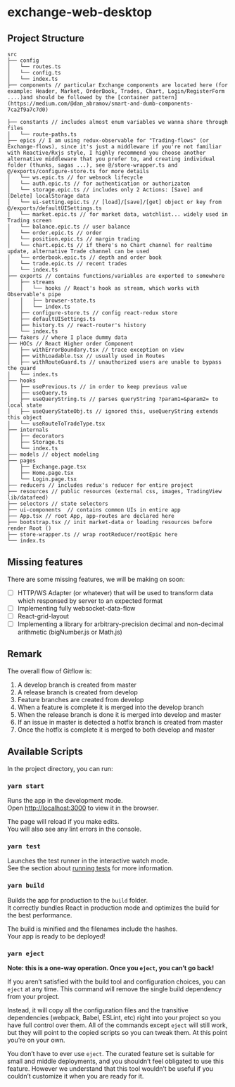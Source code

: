 # exchange-web-desktop

## Project Structure

```
src
├── config
│   └── routes.ts
│   └── config.ts
│   └── index.ts
├── components // particular Exchange components are located here (for example: Header, Market, OrderBook, Trades, Chart, Login/RegisterForm ....)and should be followed by the [container pattern](https://medium.com/@dan_abramov/smart-and-dumb-components-7ca2f9a7c7d0)

├── constants // includes almost enum variables we wanna share through files
│   └── route-paths.ts
├── epics // I am using redux-observable for "Trading-flows" (or Exchange-flows), since it's just a middleware if you're not familiar with Reactive/Rxjs style, I highly recommend you choose another alternative middleware that you prefer to, and creating individual folder (thunks, sagas ...), see @/store-wrapper.ts and @/exports/configure-store.ts for more details
│   └── ws.epic.ts // for websock lifecycle
│   └── auth.epic.ts // for authentication or authorizaton
│   └── storage.epic.ts // includes only 2 Actions: [Save] and [Delete] localStorage data
│   └── ui-setting.epic.ts // [load]/[save]/[get] object or key from @/exports/defaultUISettings.ts
│   └── market.epic.ts // for market data, watchlist... widely used in Trading screen
│   └── balance.epic.ts // user balance
│   └── order.epic.ts // order
│   └── position.epic.ts // margin trading
│   └── chart.epic.ts // if there's no Chart channel for realtime update, alternative Trade channel can be used
│   └── orderbook.epic.ts // depth and order book
│   └── trade.epic.ts // recent trades
│   └── index.ts
├── exports // contains functions/variables are exported to somewhere
│   ├── streams
│   │   └── hooks // React's hook as stream, which works with Observable's pipe
│   │   ├── browser-state.ts
│   │   └── index.ts
│   ├── configure-store.ts // config react-redux store
│   ├── defaultUISettings.ts
│   ├── history.ts // react-router's history
│   └── index.ts
├── fakers // where I place dummy data
├── HOCs // React Higher order Component
│   ├── withErrorBoundary.tsx // trace exception on view
│   ├── withLoadable.tsx // usually used in Routes
│   ├── withRouteGuard.ts // unauthorized users are unable to bypass the guard
│   └── index.ts
├── hooks
│   ├── usePrevious.ts // in order to keep previous value
│   ├── useQuery.ts
│   ├── useQueryString.ts // parses queryString ?param1=&param2= to local state
│   ├── useQueryStateObj.ts // ignored this, useQueryString extends this object
│   └── useRouteToTradeType.tsx
├── internals
│   ├── decorators
│   ├── Storage.ts
│   └── index.ts
├── models // object modeling
├── pages
│   ├── Exchange.page.tsx
│   ├── Home.page.tsx
│   └── Login.page.tsx
├── reducers // includes redux's reducer for entire project
├── resources // public resources (external css, images, TradingView lib/datafeed)
├── selectors // state selectors
├── ui-components  // contains common UIs in entire app
├── App.tsx // root App, app-routes are declared here
├── bootstrap.tsx // init market-data or loading resources before render Root ()
├── store-wrapper.ts // wrap rootReducer/rootEpic here
└── index.ts
```

## Missing features

There are some missing features, we will be making on soon:

- [ ] HTTP/WS Adapter (or whatever) that will be used to transform data which responsed by server to an expected format
- [ ] Implementing fully websocket-data-flow
- [ ] React-grid-layout
- [ ] Implementing a library for arbitrary-precision decimal and non-decimal arithmetic (bigNumber.js or Math.js)

## Remark

The overall flow of Gitflow is:

1. A develop branch is created from master
2. A release branch is created from develop
3. Feature branches are created from develop
4. When a feature is complete it is merged into the develop branch
5. When the release branch is done it is merged into develop and master
6. If an issue in master is detected a hotfix branch is created from master
7. Once the hotfix is complete it is merged to both develop and master

## Available Scripts

In the project directory, you can run:

### `yarn start`

Runs the app in the development mode.<br />
Open [http://localhost:3000](http://localhost:3000) to view it in the browser.

The page will reload if you make edits.<br />
You will also see any lint errors in the console.

### `yarn test`

Launches the test runner in the interactive watch mode.<br />
See the section about [running tests](https://facebook.github.io/create-react-app/docs/running-tests) for more information.

### `yarn build`

Builds the app for production to the `build` folder.<br />
It correctly bundles React in production mode and optimizes the build for the best performance.

The build is minified and the filenames include the hashes.<br />
Your app is ready to be deployed!

### `yarn eject`

**Note: this is a one-way operation. Once you `eject`, you can’t go back!**

If you aren’t satisfied with the build tool and configuration choices, you can `eject` at any time. This command will remove the single build dependency from your project.

Instead, it will copy all the configuration files and the transitive dependencies (webpack, Babel, ESLint, etc) right into your project so you have full control over them. All of the commands except `eject` will still work, but they will point to the copied scripts so you can tweak them. At this point you’re on your own.

You don’t have to ever use `eject`. The curated feature set is suitable for small and middle deployments, and you shouldn’t feel obligated to use this feature. However we understand that this tool wouldn’t be useful if you couldn’t customize it when you are ready for it.

